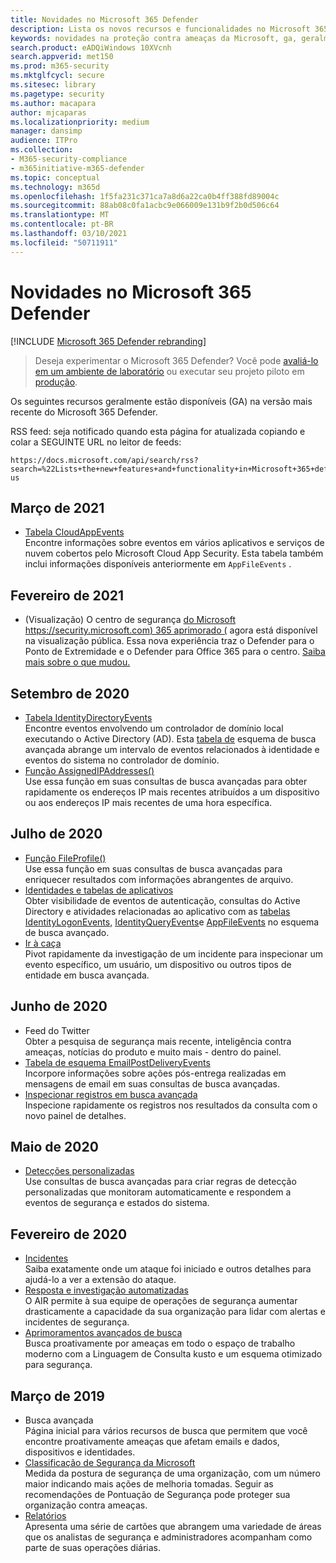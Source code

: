 ```yaml
---
title: Novidades no Microsoft 365 Defender
description: Lista os novos recursos e funcionalidades no Microsoft 365 Defender
keywords: novidades na proteção contra ameaças da Microsoft, ga, geralmente disponíveis, recursos, disponíveis, novos
search.product: eADQiWindows 10XVcnh
search.appverid: met150
ms.prod: m365-security
ms.mktglfcycl: secure
ms.sitesec: library
ms.pagetype: security
ms.author: macapara
author: mjcaparas
ms.localizationpriority: medium
manager: dansimp
audience: ITPro
ms.collection:
- M365-security-compliance
- m365initiative-m365-defender
ms.topic: conceptual
ms.technology: m365d
ms.openlocfilehash: 1f5fa231c371ca7a8d6a22ca0b4ff388fd89004c
ms.sourcegitcommit: 88ab08c0fa1acbc9e066009e131b9f2b0d506c64
ms.translationtype: MT
ms.contentlocale: pt-BR
ms.lasthandoff: 03/10/2021
ms.locfileid: "50711911"
---
```

# <a name="whats-new-in-microsoft-365-defender"></a>Novidades no Microsoft 365 Defender

[!INCLUDE [Microsoft 365 Defender rebranding](../includes/microsoft-defender.md)]

> Deseja experimentar o Microsoft 365 Defender? Você pode [avaliá-lo em um ambiente de laboratório](https://aka.ms/mtp-trial-lab) ou executar seu projeto piloto em [produção](https://aka.ms/m365d-pilotplaybook).
>

Os seguintes recursos geralmente estão disponíveis (GA) na versão mais recente do Microsoft 365 Defender.

RSS feed: seja notificado quando esta página for atualizada copiando e colar a SEGUINTE URL no leitor de feeds:
```http
https://docs.microsoft.com/api/search/rss?search=%22Lists+the+new+features+and+functionality+in+Microsoft+365+defender%22&locale=en-us
```

## <a name="march-2021"></a>Março de 2021
- [Tabela CloudAppEvents](advanced-hunting-cloudappevents-table.md) <br>Encontre informações sobre eventos em vários aplicativos e serviços de nuvem cobertos pelo Microsoft Cloud App Security. Esta tabela também inclui informações disponíveis anteriormente em `AppFileEvents` .
## <a name="february-2021"></a>Fevereiro de 2021
- (Visualização) O centro de segurança [do Microsoft https://security.microsoft.com) 365 aprimorado (](https://security.microsoft.com) agora está disponível na visualização pública. Essa nova experiência traz o Defender para o Ponto de Extremidade e o Defender para Office 365 para o centro. [Saiba mais sobre o que mudou.](https://docs.microsoft.com/microsoft-365/security/mtp/overview-security-center)

## <a name="september-2020"></a>Setembro de 2020
- [Tabela IdentityDirectoryEvents](advanced-hunting-identitydirectoryevents-table.md) <br> Encontre eventos envolvendo um controlador de domínio local executando o Active Directory (AD). Esta [tabela de](advanced-hunting-overview.md) esquema de busca avançada abrange um intervalo de eventos relacionados à identidade e eventos do sistema no controlador de domínio.
- [Função AssignedIPAddresses()](advanced-hunting-assignedipaddresses-function.md) <br> Use essa função em suas consultas de busca avançadas para obter rapidamente os endereços IP mais recentes atribuídos a um dispositivo ou aos endereços IP mais recentes de uma hora específica.

## <a name="july-2020"></a>Julho de 2020
- [Função FileProfile()](advanced-hunting-fileprofile-function.md) <br> Use essa função em suas consultas de busca avançadas para enriquecer resultados com informações abrangentes de arquivo.
- [Identidades e tabelas de aplicativos](advanced-hunting-schema-tables.md)<br> Obter visibilidade de eventos de autenticação, consultas do Active Directory e atividades relacionadas ao aplicativo com as [tabelas IdentityLogonEvents,](advanced-hunting-identitylogonevents-table.md) [IdentityQueryEvents](advanced-hunting-identityqueryevents-table.md)e [AppFileEvents](advanced-hunting-appfileevents-table.md) no esquema de busca avançado.
- [Ir à caça](advanced-hunting-go-hunt.md)<br> Pivot rapidamente da investigação de um incidente para inspecionar um evento específico, um usuário, um dispositivo ou outros tipos de entidade em busca avançada.

## <a name="june-2020"></a>Junho de 2020
- Feed do Twitter <br> Obter a pesquisa de segurança mais recente, inteligência contra ameaças, notícias do produto e muito mais - dentro do painel.
- [Tabela de esquema EmailPostDeliveryEvents](advanced-hunting-emailpostdeliveryevents-table.md) <br> Incorpore informações sobre ações pós-entrega realizadas em mensagens de email em suas consultas de busca avançadas.
- [Inspecionar registros em busca avançada](advanced-hunting-query-results.md#drill-down-from-query-results) <br> Inspecione rapidamente os registros nos resultados da consulta com o novo painel de detalhes.

## <a name="may-2020"></a>Maio de 2020
- [Detecções personalizadas](custom-detections-overview.md) <br> Use consultas de busca avançadas para criar regras de detecção personalizadas que monitoram automaticamente e respondem a eventos de segurança e estados do sistema.

## <a name="february-2020"></a>Fevereiro de 2020
- [Incidentes](incidents-overview.md) <br> Saiba exatamente onde um ataque foi iniciado e outros detalhes para ajudá-lo a ver a extensão do ataque.
- [Resposta e investigação automatizadas](mtp-autoir.md) <br> O AIR permite à sua equipe de operações de segurança aumentar drasticamente a capacidade da sua organização para lidar com alertas e incidentes de segurança.
- [Aprimoramentos avançados de busca](advanced-hunting-overview.md) <br> Busca proativamente por ameaças em todo o espaço de trabalho moderno com a Linguagem de Consulta kusto e um esquema otimizado para segurança.

## <a name="march-2019"></a>Março de 2019
- Busca avançada <br> Página inicial para vários recursos de busca que permitem que você encontre proativamente ameaças que afetam emails e dados, dispositivos e identidades.
- [Classificação de Segurança da Microsoft](microsoft-secure-score.md) <br> Medida da postura de segurança de uma organização, com um número maior indicando mais ações de melhoria tomadas. Seguir as recomendações de Pontuação de Segurança pode proteger sua organização contra ameaças. 
- [Relatórios](monitoring-and-reporting.md) <br>  Apresenta uma série de cartões que abrangem uma variedade de áreas que os analistas de segurança e administradores acompanham como parte de suas operações diárias.
